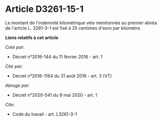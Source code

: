 # Article D3261-15-1

Le montant de l'indemnité kilométrique vélo mentionnée au premier alinéa de l'article L. 3261-3-1 est fixé à 25 centimes
d'euro par kilomètre.

**Liens relatifs à cet article**

_Créé par_:

  - Décret n°2016-144 du 11 février 2016 - art. 1

_Cité par_:

  - Décret n°2016-1184 du 31 août 2016 - art. 3 (VT)

_Abrogé par_:

  - Décret n°2020-541 du 9 mai 2020 - art. 1

_Cite_:

  - Code du travail - art. L3261-3-1
